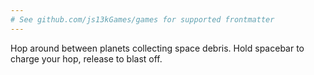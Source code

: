 ```yaml
---
# See github.com/js13kGames/games for supported frontmatter
---
```

Hop around between planets collecting space debris. Hold spacebar to charge your hop, release to blast off.